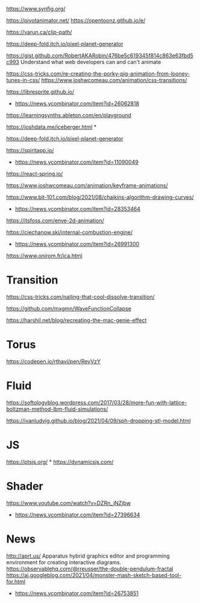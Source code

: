 https://www.synfig.org/

https://pivotanimator.net/
https://opentoonz.github.io/e/

https://varun.ca/clip-path/

https://deep-fold.itch.io/pixel-planet-generator

https://gist.github.com/RobertAKARobin/476be5c619345f814c863e63fbd5c993 Understand what web developers can and can't animate

https://css-tricks.com/re-creating-the-porky-pig-animation-from-looney-tunes-in-css/
https://www.joshwcomeau.com/animation/css-transitions/

https://libresprite.github.io/
  * https://news.ycombinator.com/item?id=26062818

https://learningsynths.ableton.com/en/playground

https://joshdata.me/iceberger.html
*

https://deep-fold.itch.io/pixel-planet-generator

https://spiritapp.io/
* https://news.ycombinator.com/item?id=11090049

https://react-spring.io/

https://www.joshwcomeau.com/animation/keyframe-animations/

https://www.bit-101.com/blog/2021/08/chaikins-algorithm-drawing-curves/
* https://news.ycombinator.com/item?id=28353464

https://itsfoss.com/enve-2d-animation/

https://ciechanow.ski/internal-combustion-engine/
* https://news.ycombinator.com/item?id=26991300

https://www.onirom.fr/ica.html

# Transition
https://css-tricks.com/nailing-that-cool-dissolve-transition/

https://github.com/mxgmn/WaveFunctionCollapse

https://harshil.net/blog/recreating-the-mac-genie-effect

# Torus
https://codepen.io/rthavi/pen/RevVzY


# Fluid
https://softologyblog.wordpress.com/2017/03/28/more-fun-with-lattice-boltzman-method-lbm-fluid-simulations/


https://ivanludvig.github.io/blog/2021/04/09/sph-dropping-stl-model.html

# JS
https://ptsjs.org/
*
https://dynamicsjs.com/


# Shader
https://www.youtube.com/watch?v=DZRn_jNZjbw
* https://news.ycombinator.com/item?id=27396634


# News
http://aprt.us/ Apparatus hybrid graphics editor and programming environment for creating interactive diagrams.
https://observablehq.com/@rreusser/the-double-pendulum-fractal
https://ai.googleblog.com/2021/04/monster-mash-sketch-based-tool-for.html
* https://news.ycombinator.com/item?id=26753851